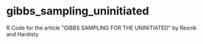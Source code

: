# gibbs_sampling_uninitiated
R Code for the article "GIBBS SAMPLING FOR THE UNINITIATED" by Resnik and Hardisty
